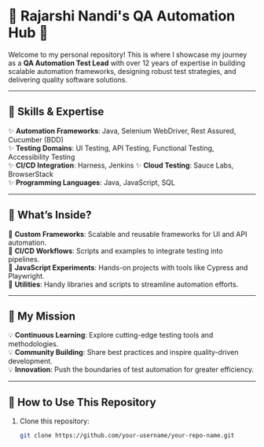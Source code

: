 # 🌟 Rajarshi Nandi's QA Automation Hub 🌟  

Welcome to my personal repository! This is where I showcase my journey as a **QA Automation Test Lead** with over 12 years of expertise in building scalable automation frameworks, designing robust test strategies, and delivering quality software solutions.  

---

## 🔧 Skills & Expertise  

✨ **Automation Frameworks**: Java, Selenium WebDriver, Rest Assured, Cucumber (BDD)  
✨ **Testing Domains**: UI Testing, API Testing, Functional Testing, Accessibility Testing  
✨ **CI/CD Integration**: Harness, Jenkins
✨ **Cloud Testing**: Sauce Labs, BrowserStack  
✨ **Programming Languages**: Java, JavaScript, SQL  

---

## 📂 What’s Inside?  

🎯 **Custom Frameworks**: Scalable and reusable frameworks for UI and API automation.  
🎯 **CI/CD Workflows**: Scripts and examples to integrate testing into pipelines.  
🎯 **JavaScript Experiments**: Hands-on projects with tools like Cypress and Playwright.  
🎯 **Utilities**: Handy libraries and scripts to streamline automation efforts.  

---

## 🚀 My Mission  

💡 **Continuous Learning**: Explore cutting-edge testing tools and methodologies.  
💡 **Community Building**: Share best practices and inspire quality-driven development.  
💡 **Innovation**: Push the boundaries of test automation for greater efficiency.  

---

## 📜 How to Use This Repository  

1. Clone this repository:  
   ```bash
   git clone https://github.com/your-username/your-repo-name.git
